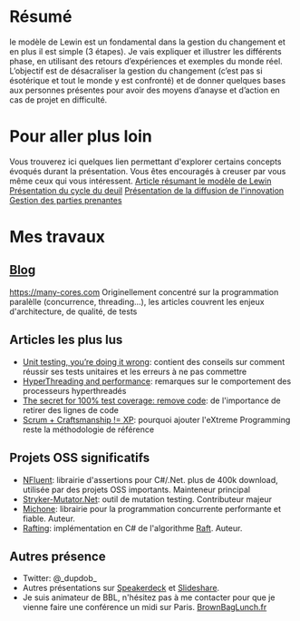 # Résumé
le modèle de Lewin est un fondamental dans la gestion du changement et en plus il est simple (3 étapes).
Je vais expliquer et illustrer les différents phase, en utilisant des retours d’expériences et exemples du monde réel.
L’objectif est de désacraliser la gestion du changement (c’est pas si ésotérique et tout le monde y est confronté)
et de donner quelques bases aux personnes présentes pour avoir des moyens d’anayse et d’action en cas de projet en
difficulté.

# Pour aller plus loin
Vous trouverez ici quelques lien permettant d'explorer certains concepts évoqués durant la présentation.
Vous êtes encouragés à creuser par vous même ceux qui vous intéressent.
[Article résumant le modèle de Lewin](https://www.manager-go.com/gestion-de-projet/le-changement-par-lewin.htm)
[Présentation du cycle du deuil](http://blog-fr.coaching-go.com/2012/03/cycle-de-deuil-et-gestion-du-changement-prise-en-compte-des-emotions/)
[Présentation de la diffusion de l'innovation](https://academy.lotincorp.biz/la-diffusion-de-linnovation-strategies-pour-ladoption-de-produits/)
[Gestion des parties prenantes](https://www.mybeeye.com/outils-gestion/parties-prenantes)

# Mes travaux
## [Blog](https://many-cores.com/)
https://many-cores.com
Originellement concentré sur la programmation paralèlle (concurrence, threading...), les articles couvrent les enjeux
d'architecture, de qualité, de tests

## Articles les plus lus
* [Unit testing, you’re doing it wrong](https://medium.com/@Cyrdup/unit-testing-youre-doing-it-wrong-407a07692989): contient
des conseils sur comment réussir ses tests unitaires et les erreurs à ne pas commettre
* [HyperThreading and performance](https://many-cores.com/2013/03/25/hyperthreading-and-performance/): remarques sur le comportement
des processeurs hyperthreadés
* [The secret for 100% test coverage: remove code](https://many-cores.com/2014/02/21/the-secret-for-100-test-coverage-remove-code/):
de l'importance de retirer des lignes de code
* [Scrum + Craftsmanship != XP](https://many-cores.com/2014/08/12/scrum-craftsmanship-xp/): pourquoi ajouter l'eXtreme Programming
reste la méthodologie de référence

## Projets OSS significatifs
* [NFluent](http://n-fluent.net/): librairie d'assertions pour C#/.Net. plus de 400k download, utilisée par des projets OSS
importants. Mainteneur principal
* [Stryker-Mutator.Net](https://stryker-mutator.io/): outil de mutation testing. Contributeur majeur
* [Michone](https://github.com/dupdob/Michonne/blob/master/ReadMe.md): librairie pour la programmation concurrente
performante et fiable. Auteur.
* [Rafting](https://github.com/dupdob/RAFTiNG): implémentation en C# de l'algorithme [Raft](https://raft.github.io/). Auteur.

## Autres présence
* Twitter: @\_dupdob\_
* Autres présentations sur [Speakerdeck](https://speakerdeck.com/dupdob) et [Slideshare](https://fr.slideshare.net/CyrilleDUPUYDAUBY).
* Je suis animateur de BBL, n'hésitez pas à me contacter pour que je vienne faire une conférence un midi sur Paris. 
[BrownBagLunch.fr](http://www.brownbaglunch.fr/baggers.html)
